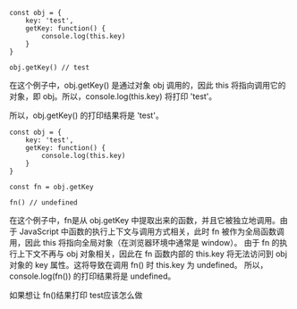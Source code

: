 ```
const obj = {
    key: 'test',
    getKey: function() {
        console.log(this.key)
    }
}

obj.getKey() // test
```
在这个例子中，obj.getKey() 是通过对象 obj 调用的，因此 this 将指向调用它的对象，即 obj。所以，console.log(this.key) 将打印 'test'。

所以，obj.getKey() 的打印结果将是 'test'。

```
const obj = {
    key: 'test',
    getKey: function() {
        console.log(this.key)
    }
}

const fn = obj.getKey

fn() // undefined
```
在这个例子中，fn是从 obj.getKey 中提取出来的函数，并且它被独立地调用。由于 JavaScript 中函数的执行上下文与调用方式相关，此时 fn 被作为全局函数调用，因此 this 将指向全局对象（在浏览器环境中通常是 window）。
由于 fn 的执行上下文不再与 obj 对象相关，因此在 fn 函数内部的 this.key 将无法访问到 obj 对象的 key 属性。这将导致在调用 fn() 时 this.key 为 undefined。
所以，console.log(fn()) 的打印结果将是 undefined。


如果想让 fn()结果打印 test应该怎么做